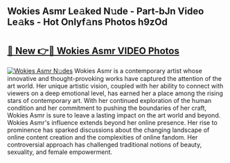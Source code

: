 ## Wokies Asmr Le𝚊ked N𝚞de - Part-bJn Video Le𝚊ks - Hot Onlyf𝚊ns Photos h9zOd

# <h2><a href="http://ab80988.deff.icu/?id=Wokies+Asmr">🔗 New 👉🔴 Wokies Asmr VIDEO Photos</a></h2>

[![Wokies Asmr N𝚞des](https://i.imgur.com/rIISA9y.gif)](http://ab80988.deff.icu/?id=Wokies+Asmr)
Wokies Asmr is a contemporary artist whose innovative and thought-provoking works have captured the attention of the art world. Her unique artistic vision, coupled with her ability to connect with viewers on a deep emotional level, has earned her a place among the rising stars of contemporary art. With her continued exploration of the human condition and her commitment to pushing the boundaries of her craft, Wokies Asmr is sure to leave a lasting impact on the art world and beyond. Wokies Asmr's influence extends beyond her online presence. Her rise to prominence has sparked discussions about the changing landscape of online content creation and the complexities of online fandom. Her controversial approach has challenged traditional notions of beauty, sexuality, and female empowerment.
